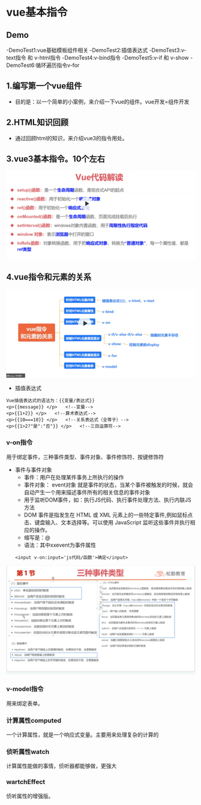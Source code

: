 # vue基本指令
## Demo
-DemoTest1:vue基础模板组件相关
-DemoTest2:插值表达式
-DemoTest3:v-text指令 和 v-html指令
-DemoTest4:v-bind指令
-DemoTest5:v-if 和 v-show
-DemoTest6:循环遍历指令v-for
## 1.编写第一个vue组件
- 目的是：以一个简单的小案例，来介绍一下vue的组件。vue开发=组件开发

## 2.HTML知识回顾
- 通过回顾html的知识，来介绍vue3的指令用处。

## 3.vue3基本指令。10个左右
![节点](./3.png)

## 4.vue指令和元素的关系
![节点](./4.png)
- 插值表达式
```
Vue插值表达式的语法为：{{变量/表达式}}
<p>{{message}} </p>   <!--变量-->
<p>{{1+2}} </p>   <!--算术表达式-->
<p>{{10===10}} </p>   <!--关系表达式（全等于）-->
<p>{{1>2?"是":"否"}} </p>   <!--三目运算符-->
```    
### v-on指令
用于绑定事件，三种事件类型、事件对象、事件修饰符、按键修饰符
- 事件与事件对象
  - 事件：用户在处理某件事务上所执行的操作
  - 事件对象： event对象 就是事件的状态，当某个事件被触发的时候，就会自动产生一个用来描述事件所有的相关信息的事件对象
  - 用于监听DOM事件，如：执行JS代码、执行事件处理方法、执行内联JS方法
  - DOM 事件是指发生在 HTML 或 XML 元素上的一些特定事件,例如鼠标点击、键盘输入、文本选择等。可以使用 JavaScript 监听这些事件并执行相应的操作。
  - 缩写是：@
  - 语法：其中xxevent为事件属性
  ```
  <input v-on:input='js代码/函数'>确定</input>
  ```
![节点](./5.png)
### v-model指令
用来绑定表单。
### 计算属性computed
一个计算属性，就是一个响应式变量。主要用来处理复杂的计算的
### 侦听属性watch
计算属性能做的事情，侦听器都能够做，更强大
### wartchEffect
侦听属性的增强版。


